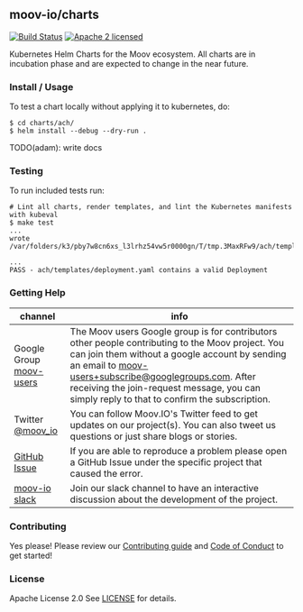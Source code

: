 ## moov-io/charts

[![Build Status](https://travis-ci.com/moov-io/ach.svg?branch=master)](https://travis-ci.com/moov-io/ach)
[![Apache 2 licensed](https://img.shields.io/badge/license-Apache2-blue.svg)](https://raw.githubusercontent.com/moov-io/ach/master/LICENSE)

Kubernetes Helm Charts for the Moov ecosystem. All charts are in incubation phase and are expected to change in the near future.

### Install / Usage

To test a chart locally without applying it to kubernetes, do:

```
$ cd charts/ach/
$ helm install --debug --dry-run .
```

TODO(adam): write docs


### Testing

To run included tests run:

```
# Lint all charts, render templates, and lint the Kubernetes manifests with kubeval
$ make test
...
wrote /var/folders/k3/pby7w8cn6xs_l3lrhz54vw5r0000gn/T/tmp.3MaxRFw9/ach/templates/deployment.yaml

...
PASS - ach/templates/deployment.yaml contains a valid Deployment
```

### Getting Help

 channel | info
 ------- | -------
 Google Group [moov-users](https://groups.google.com/forum/#!forum/moov-users)| The Moov users Google group is for contributors other people contributing to the Moov project. You can join them without a google account by sending an email to [moov-users+subscribe@googlegroups.com](mailto:moov-users+subscribe@googlegroups.com). After receiving the join-request message, you can simply reply to that to confirm the subscription.
Twitter [@moov_io](https://twitter.com/moov_io)	| You can follow Moov.IO's Twitter feed to get updates on our project(s). You can also tweet us questions or just share blogs or stories.
[GitHub Issue](https://github.com/moov-io) | If you are able to reproduce a problem please open a GitHub Issue under the specific project that caused the error.
[moov-io slack](https://slack.moov.io/) | Join our slack channel to have an interactive discussion about the development of the project.

### Contributing

Yes please! Please review our [Contributing guide](CONTRIBUTING.md) and [Code of Conduct](CODE_OF_CONDUCT.md) to get started!

### License

Apache License 2.0 See [LICENSE](LICENSE) for details.

